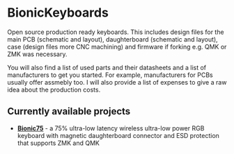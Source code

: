 # BionicKeyboards

Open source production ready keyboards. This includes design files for the main PCB (schematic and layout), daughterboard (schematic and layout), case (design files more CNC machining) and firmware if forking e.g. QMK or ZMK was necessary.

You will also find a list of used parts and their datasheets and a list of manufacturers to get you started. 
For example, manufacturers for PCBs usually offer assmebly too.
I will also provide a list of expenses to give a raw idea about the production costs.

## Currently available projects
- [__Bionic75__]() - a 75% ultra-low latency wireless ultra-low power RGB keyboard with magnetic daughterboard connector and ESD protection that supports ZMK and QMK
